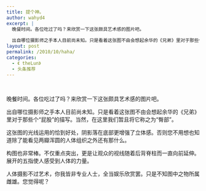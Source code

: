 ```yaml
---
title: 提个神。
author: wahyd4
excerpt: |
  晚餐时间。各位吃过了吗？来欣赏一下这张颇具艺术感的图片吧。
  
  出自哪位摄影师之手本人目前尚未知。只是看着这张图不由会想起余华的《兄弟》里对于那些个“屁股”的描写。
layout: post
permalink: /2010/10/haha/
categories:
  - 《 theLun》
  - 头条推荐
---
```

 

晚餐时间。各位吃过了吗？来欣赏一下这张颇具艺术感的图片吧。

出自哪位摄影师之手本人目前尚未知。只是看着这张图不由会想起余华的《兄弟》里对于那些个“屁股”的描写。当然，在这里我们暂且将它称之为“臀部”。

这张图的光线运用的恰到好处，阴影落在底部更增强了立体感。否则您不用想也知道除了能看见两瓣浑圆的人体组织之外还有那什么。

构图也非常棒。不仅重点突出，更是让观众的视线随着后背脊柱而一直向前延伸。展开的五指使人感受到人体的力量。

人体摄影不过艺术，你我皆非专业人士，全当娱乐欣赏罢。只是不知图中之物所属雌雄。您觉得呢？